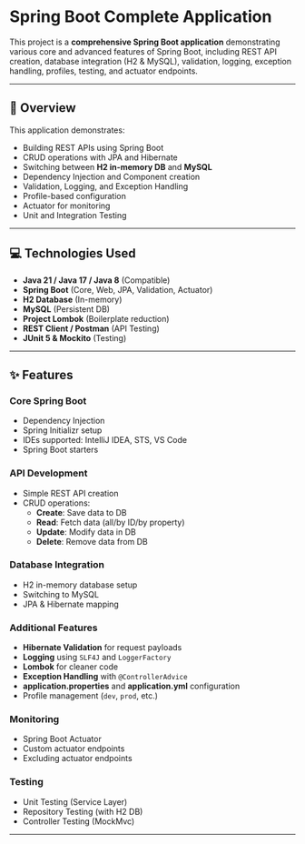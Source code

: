 # Spring Boot Complete Application

This project is a **comprehensive Spring Boot application** demonstrating various core and advanced features of Spring Boot,
including REST API creation, database integration (H2 & MySQL), validation, logging, exception handling, profiles, testing, and actuator endpoints.

---

## 📌 Overview
This application demonstrates:
- Building REST APIs using Spring Boot
- CRUD operations with JPA and Hibernate
- Switching between **H2 in-memory DB** and **MySQL**
- Dependency Injection and Component creation
- Validation, Logging, and Exception Handling
- Profile-based configuration
- Actuator for monitoring
- Unit and Integration Testing

---

## 💻 Technologies Used
- **Java 21 / Java 17 / Java 8** (Compatible)
- **Spring Boot** (Core, Web, JPA, Validation, Actuator)
- **H2 Database** (In-memory)
- **MySQL** (Persistent DB)
- **Project Lombok** (Boilerplate reduction)
- **REST Client / Postman** (API Testing)
- **JUnit 5 & Mockito** (Testing)

---

## ✨ Features

### Core Spring Boot
- Dependency Injection
- Spring Initializr setup
- IDEs supported: IntelliJ IDEA, STS, VS Code
- Spring Boot starters

### API Development
- Simple REST API creation
- CRUD operations:
  - **Create**: Save data to DB
  - **Read**: Fetch data (all/by ID/by property)
  - **Update**: Modify data in DB
  - **Delete**: Remove data from DB

### Database Integration
- H2 in-memory database setup
- Switching to MySQL
- JPA & Hibernate mapping

### Additional Features
- **Hibernate Validation** for request payloads
- **Logging** using `SLF4J` and `LoggerFactory`
- **Lombok** for cleaner code
- **Exception Handling** with `@ControllerAdvice`
- **application.properties** and **application.yml** configuration
- Profile management (`dev`, `prod`, etc.)

### Monitoring
- Spring Boot Actuator
- Custom actuator endpoints
- Excluding actuator endpoints

### Testing
- Unit Testing (Service Layer)
- Repository Testing (with H2 DB)
- Controller Testing (MockMvc)

---
